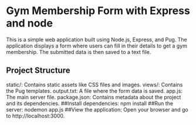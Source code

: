 # Gym Membership Form with Express and node

This is a simple web application built using Node.js, Express, and Pug. The application displays a form where users can fill in their details to get a gym membership. The submitted data is then saved to a text file.

## Project Structure
static/: Contains static assets like CSS files and images.
views/: Contains the Pug templates.
output.txt: A file where the form data is saved.
app.js: The main server file.
package.json: Contains metadata about the project and its dependencies.
##Install dependencies:
npm install
##Run the server:
nodemon app.js
##View the application:
Open your browser and go to http://localhost:3000.

